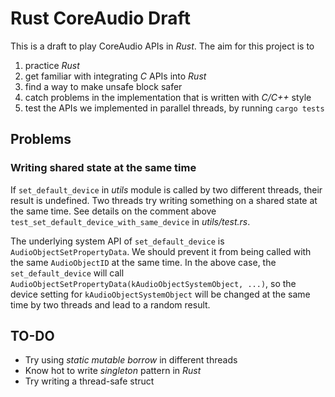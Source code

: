 # Rust CoreAudio Draft

This is a draft to play CoreAudio APIs in *Rust*. The aim for this project is to
1. practice *Rust*
2. get familiar with integrating *C* APIs into *Rust*
3. find a way to make unsafe block safer
4. catch problems in the implementation that is written with *C/C++* style
5. test the APIs we implemented in parallel threads, by running ```cargo tests```

## Problems

### Writing shared state at the same time
If ```set_default_device``` in *utils* module is called by two different threads, their result is undefined. Two threads try writing something on a shared state at the same time. See details on the comment above ```test_set_default_device_with_same_device``` in *utils/test.rs*.

The underlying system API of ```set_default_device``` is ```AudioObjectSetPropertyData```. We should prevent it from being called with the same ```AudioObjectID``` at the same time. In the above case, the ```set_default_device``` will call ```AudioObjectSetPropertyData(kAudioObjectSystemObject, ...)```, so the device setting for ```kAudioObjectSystemObject``` will be changed at the same time by two threads and lead to a random result.

## TO-DO
- Try using *static mutable borrow* in different threads
- Know hot to write *singleton* pattern in *Rust*
- Try writing a thread-safe struct